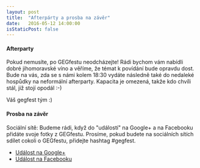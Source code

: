 ```yaml
---
layout: post
title:  "Afterpárty a prosba na závěr"
date:   2016-05-12 14:00:00
isStaticPost: false
---
```

#### Afterparty
Pokud nemusíte, po GEGfestu neodcházejte! Rádi bychom vám nabídli dobré jihomoravské víno a věříme, že témat k povídání bude opravdu dost. Bude na vás, zda se s námi kolem 18:30 vydáte následně také do nedaleké hospůdky na neformální afterparty. Kapacita je omezená, takže kdo chvíli stál, již stojí opodál :-)

Váš gegfest tým :)

#### Prosba na závěr
Sociální sítě:
Budeme rádi, když do "událostí" na Google+ a na Facebooku přidáte svoje fotky z GEGfestu. Prosíme, pokud budete na sociálních sítích sdílet cokoli o GEGfestu, přidejte hashtag #gegfest.

* [Událost na Google+](https://goo.gl/7TMt15)
* [Událost na Facebooku](https://goo.gl/tvbfwj) 

